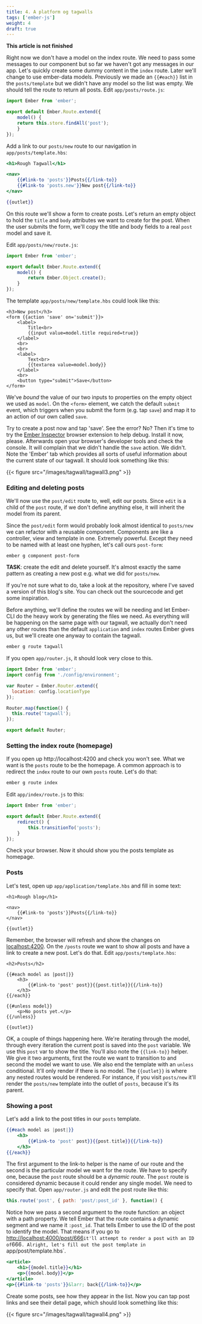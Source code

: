 ```yaml
---
title: 4. A platform og tagwalls
tags: ['ember-js']
weight: 4
draft: true
---
```


**This article is not finished**

Right now we don't have a model on the index route. We need to pass some messages to our component but so far we haven't got any messages in our app. Let's quickly create some dummy content in the `index` route. Later we'll change to use ember-data models. Previously we made an `{{#each}}` list in the `posts/template` but we didn't have any model so the list was empty. We should tell the route to return all posts. Edit `app/posts/route.js`:

```javascript
import Ember from 'ember';

export default Ember.Route.extend({
	model() {
    return this.store.findAll('post');
	}
});
```

Add a link to our `posts/new` route to our navigation in `app/posts/template.hbs`:

```handlebars
<h1>Rough Tagwall</h1>

<nav>
	{{#link-to 'posts'}}Posts{{/link-to}}
	{{#link-to 'posts.new'}}New post{{/link-to}}
</nav>

{{outlet}}
```

On this route we'll show a form to create posts. Let's return an empty object to hold the `title` and `body` attributes we want to create for the post. When the user submits the form, we'll copy the title and body fields to a real `post` model and save it.

Edit `app/posts/new/route.js`:

```javascript
import Ember from 'ember';

export default Ember.Route.extend({
	model() {
		return Ember.Object.create();
	}
});
```

The template `app/posts/new/template.hbs` could look like this:

```Handlebars
<h3>New post</h3>
<form {{action 'save' on='submit'}}>
	<label>
		Title<br>
		{{input value=model.title required=true}}
	</label>
	<br>
	<br>
	<label>
		Text<br>
		{{textarea value=model.body}}
	</label>
	<br>
	<button type="submit">Save</button>
</form>
```

We've *bound* the value of our two inputs to properties on the empty object we used as `model`. On the `<form>` element, we catch the default `submit` event, which triggers when you submit the form (e.g. tap `save`) and map it to an action of our own called `save`.

Try to create a post now and tap 'save'. See the error? No? Then it's time to try the [Ember Inspector](http://guides.emberjs.com/v1.13.0/ember-inspector/installation/) browser extension to help debug. Install it now, please. Afterwards open your browser's developer tools and check the console. It will complain that we didn't handle the `save` action. We didn't. Note the 'Ember' tab which provides all sorts of useful information about the current state of our tagwall. It should look something like this:

{{< figure src="/images/tagwall/tagwall3.png" >}}


### Editing and deleting posts

We'll now use the `post/edit` route to, well, edit our posts. Since `edit` is a child of the `post` route, if we don't define anything else, it will inherit the model from its parent.

Since the `post/edit` form would probably look almost identical to `posts/new` we can refactor with a reusable component. Components are like a controller, view and template in one. Extremely powerful. Except they need to be named with at least one hyphen, let's call ours `post-form`:

```
ember g component post-form
```

**TASK**: create the edit and delete yourself. It's almost exactly the same pattern as creating a new post e.g. what we did for `posts/new`.

If you're not sure what to do, take a look at the repository, where I've saved a version of this blog's site. You can check out the sourcecode and get some inspiration.

Before anything, we'll define the routes we will be needing and let Ember-CLI do the heavy work by generating the files we need. As everything will be happening on the same page with our tagwall, we actually don't need any other routes than the default `application` and `index` routes Ember gives us, but we'll create one anyway to contain the tagwall.

```bash
ember g route tagwall
```

If you open `app/router.js`, it should look very close to this.

```javascript
import Ember from 'ember';
import config from './config/environment';

var Router = Ember.Router.extend({
  location: config.locationType
});

Router.map(function() {
  this.route('tagwall');
});

export default Router;
```

### Setting the index route (homepage)

If you open up http://localhost:4200 and check you won't see. What we want is the `posts` route to be the homepage. A common approach is to redirect the `index` route to our own `posts` route. Let's do that:

```bash
ember g route index
```

Edit `app/index/route.js` to this:

```javascript
import Ember from 'ember';

export default Ember.Route.extend({
	redirect() {
		this.transitionTo('posts');
	}
});
```

Check your browser. Now it should show you the posts template as homepage.

### Posts

Let's test, open up `app/application/template.hbs` and fill in some text:

```Handlebars
<h1>Rough blog</h1>

<nav>
	{{#link-to 'posts'}}Posts{{/link-to}}
</nav>

{{outlet}}
```

Remember, the browser will refresh and show the changes on [localhost:4200](http://localhost:4200). On the `/posts` route we want to show all posts and have a link to create a new post. Let's do that. Edit `app/posts/template.hbs`:

```Handlebars
<h2>Posts</h2>

{{#each model as |post|}}
	<h3>
		{{#link-to 'post' post}}{{post.title}}{{/link-to}}
	</h3>
{{/each}}

{{#unless model}}
	<p>No posts yet.</p>
{{/unless}}

{{outlet}}
```

OK, a couple of things happening here. We're iterating through the model, through every iteration the current post is saved into the `post` variable. We use this `post` var to show the title. You'll also note the `{{link-to}}` helper. We give it two arguments, first the route we want to transition to and second the model we want to use. We also end the template with an `unless` conditional. It'll only render if there is no model. The `{{outlet}}` is where any nested routes would be rendered. For instance, if you visit `posts/new` it'll render the `posts/new` template into the outlet of `posts`, because it's its parent.

### Showing a post

Let's add a link to the post titles in our `posts` template.

```handlebars
{{#each model as |post|}}
	<h3>
		{{#link-to 'post' post}}{{post.title}}{{/link-to}}
	</h3>
{{/each}}
```

The first argument to the link-to helper is the name of our route and the second is the particular model we want for the route. We have to specify one, because the `post` route should be a *dynamic route*. The `post` route is considered dynamic because it could render any single model. We need to specify that. Open `app/router.js` and edit the post route like this:

```javascript
this.route('post', { path: 'post/:post_id' }, function() {
```

Notice how we pass a second argument to the route function: an object with a path property. We tell Ember that the route contains a dynamic segment and we name it `:post_id`. That tells Ember to use the ID of the post to identify the model. That means if you go to [http://localhost:4000/post/666](http://localhost:4000/post/666)` it'll attempt to render a post with an ID of `666`. Alright, let's fill out the post template in `app/post/template.hbs`.

```handlebars
<article>
	<h1>{{model.title}}</h1>
	<p>{{model.body}}</p>
</article>
<p>{{#link-to 'posts'}}&larr; back{{/link-to}}</p>
```

Create some posts, see how they appear in the list. Now you can tap post links and see their detail page, which should look something like this:

{{< figure src="/images/tagwall/tagwall4.png" >}}

